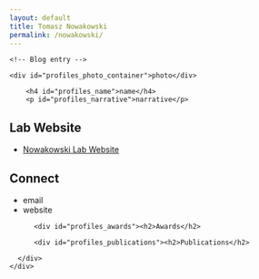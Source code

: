 ```yaml
---
layout: default
title: Tomasz Nowakowski
permalink: /nowakowski/
---
```

<!-- Page content -->

<!--lets put this whole thing in a container-->
<div class="w3-content">

<div class="w3-col m6 w3-margin-bottom">

    <!-- Blog entry -->

  	<div id="profiles_photo_container">photo</div>

        <h4 id="profiles_name">name</h4>
        <p id="profiles_narrative">narrative</p>

<!-- add lab website link -->


<h2>Lab Website</h2>
  <ul>
    <li id=""><a href="https://nowakowski-lab.squarespace.com">Nowakowski Lab Website</a></li>
  </ul>
<div class="w3-container w3-white"></div>
        <h2>Connect</h2>
    	  <ul class="ul.w3-ul">
    	    <li id="profiles_email_link_container">email</li>
    	    <li id="profiles_page_link_container">website</li>
    	  </ul>
</div>

<!-- add lab awards link-->

<div class="w3-col m6 w3-margin-bottom">

    	  <div id="profiles_awards"><h2>Awards</h2>

</div>
</div>

<!-- add lab publications link-->

<div class="w3-col w3-light-grey">

    	  <div id="profiles_publications"><h2>Publications</h2>

      </div>
    </div>



<!-- load a recent version of jQuery -->
<script type="text/javascript" src="//ajax.googleapis.com/ajax/libs/jquery/1.10.2/jquery.min.js"></script>

<!-- get data from the UCSF Profiles API -->
<script>
// we're grabbing data from the UCSF Profiles JSON API v2
// details at http://opendata.profiles.ucsf.edu/json-v2.html

// we get the Profiles URL name from the URL, e.g. "http://profiles.ucsf.edu/jeanette.brown"
// but you can also specify people by FNO, Profiles ID, Employee ID, etc.
    add_profiles_user_content('ProfilesURLName', 'tomasz.nowakowski');
// for example try commenting out the line above, and uncommenting the line below
// add_profiles_user_content('FNO', 'Jeffrey.Bluestone@ucsf.edu');

      function add_profiles_user_content (identifier_type, identifier) {
          $.getJSON('http://api.profiles.ucsf.edu/json/v2/?source=JSON_API_v2_example_script_change_this_in_your_own_app&' + identifier_type + '=' + identifier + '&callback=?',
      	      function(response) {
      		  if (response) {
      		      if (response.error) { // if UCSF Profiles reports an error, can do something with that here
      			  if (window.console && window.console.log) {
      			      console.log('Error from UCSF Profiles API: ' + response.error);
      			      // alert('Error from UCSF Profiles API: ' + response.error);
      			  }
      		      } else {

      			  $(document).ready(function() {   // execute the following code after DOM is ready

      			      var data = response.Profiles[0];

      			      if (data.Name) { // show name, if we have it
      				  $('#profiles_name').text(data.Name);
      			      }
      			      if (data.ProfilesURL) { // add link to Profiles
      				  $('#profiles_page_link_container').empty().show().append('<a href="' + data.ProfilesURL + '" title="Go to UCSF Profiles, powered by CTSI" rel="me">UCSF Profiles page</a>');
      			      } else {
      				  $('#profiles_page_link_container').empty().hide();
      			      }
      			      if (data.PhotoURL) { // show photo, if we have it
      				  $('#profiles_photo_container').empty().show().append($('<img class="img-circle" id="profiles_photo" />').attr('src', data.PhotoURL).error(function(){this.style.display='none'}));
      			      } else {
      				  $('#profiles_photo_container').empty().hide();
      			      }
      			      if (data.Narrative) { // show narrative, if we have it
      				  // truncate text to 500 characters, and delete any partial last sentence
      			          var truncated_narrative = data.Narrative.substr(0,500).replace(/[\s\r\n]/g, " ").replace(/^(.+\.[\s\n\r]).*?$/g, "$1");
      				  $('#profiles_narrative').show().text(truncated_narrative);
      			      } else {
      				  $('#profiles_narrative').hide();
      			      }
      			      if (data.Email) { // show narrative, if we have it
      				  $('#profiles_email_link_container').empty().show().append('<a href="mailto:' + data.Email + '">' + data.Email + '</a>');
      			      } else {
      				  $('#profiles_email_link_container').hide();
      			      }
      			      if (data.Publications && data.Publications.length > 0) {
      				  $('#profiles_publications ol').remove();
      				  $('#profiles_publications').show().append($('<ol id="profiles_publications_list"></ol>'));
      				  jQuery.each(data.Publications, function() {
      				      var li = $('<li id="profiles_publications_li" />'); // create new list item
      				      li.append(this.PublicationTitle + ' '); // add the publication name
      				      if (this.PublicationSource && this.PublicationSource.length > 0) { // ...and a link, if available
      					  li.append($('<a class="profiles_publication_link" />').attr('href', this.PublicationSource[0].PublicationSourceURL).text('View on ' + this.PublicationSource[0].PublicationSourceName));
      				      }
      				      $('#profiles_publications_list').append(li); // insert the list item
      				  });
      			      } else {
      				  $('#profiles_publications').hide();
      			      }
      			      if (data.AwardOrHonors && data.AwardOrHonors.length > 0) {
      				  $('#profiles_awards_list').remove();
      				  $('#profiles_awards').show().append($('<ul id="profiles_awards_list"></ul>'));
      				  jQuery.each(data.AwardOrHonors, function() {
      				      var li = $('<li />').append(this.Summary);
      				      $('#profiles_awards_list').append(li);
      				  });
      			      } else {
      				  $('#profiles_awards').hide();
      			      }

      			      $("html, body").animate({ scrollTop: 0 }, 100);
      			      $("[id^='profiles_']:visible").fadeIn(100).fadeOut(100).fadeIn(100);
      			  });

      		      }
      		  }
      	      }
      	     );
      }

      function highlight_profiles_content (seconds) {
          var ms = (seconds || 1) * 1000;
          $( "[id^='profiles_']" ).addClass('highlighted');
          setTimeout(function() {
      	$( "[id^='profiles_']" ).removeClass('highlighted');
          }, ms);
      }
      </script>



<!-- End page content -->
